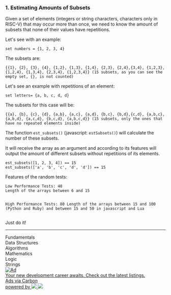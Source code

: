 <div class="description h-full">
<h3>1. Estimating Amounts of Subsets</h3>
<div class="description-content p-4">
<div class="markdown prose max-w-none mb-8" id="description"><p>Given a set of elements (integers or string characters, characters only in RISC-V) that may occur more than once, we need to know the amount of subsets that none of their values have repetitions.</p>
<p>Let's see with an example:</p>
<pre><code>set numbers = {1, 2, 3, 4}
</code></pre>
<p>The subsets are:</p>
<pre><code>{{1}, {2}, {3}, {4}, {1,2}, {1,3}, {1,4}, {2,3}, {2,4},{3,4}, {1,2,3}, {1,2,4}, {1,3,4}, {2,3,4}, {1,2,3,4}} (15 subsets, as you can see the empty set, {}, is not counted)
</code></pre>
<p>Let's see an example with repetitions of an element:</p>
<pre><code>set letters= {a, b, c, d, d}
</code></pre>
<p>The subsets for this case will be:</p>
<pre><code>{{a}, {b}, {c}, {d}, {a,b}, {a,c}, {a,d}, {b,c}, {b,d},{c,d}, {a,b,c}, {a,b,d}, {a,c,d}, {b,c,d}, {a,b,c,d}} (15 subsets, only the ones that have no repeated elements inside)
</code></pre>
<p>The function <code>est_subsets()</code> (javascript: <code>estSubsets()</code>) will calculate the number of these subsets.</p>
<p>It will receive the array as an argument and according to its features will output the amount of different subsets without repetitions of its elements.</p>
<pre><code class="language-python"><span class="cm-variable">est_subsets</span>([<span class="cm-number">1</span>, <span class="cm-number">2</span>, <span class="cm-number">3</span>, <span class="cm-number">4</span>]) <span class="cm-operator">==</span> <span class="cm-number">15</span>
<span class="cm-variable">est_subsets</span>([<span class="cm-string">'a'</span>, <span class="cm-string">'b'</span>, <span class="cm-string">'c'</span>, <span class="cm-string">'d'</span>, <span class="cm-string">'d'</span>]) <span class="cm-operator">==</span> <span class="cm-number">15</span>
</code></pre>
<p>Features of the random tests:</p>
<pre><code>Low Performance Tests: 40
Length of the arrays between 6 and 15

High Performance Tests: 80
Length of the arrays between 15 and 100 (Python and Ruby) and between 15 and 50 in javascript and Lua
</code></pre>
<p>Just do it!</p>
</div>
<hr>
<div class="mt-4"><span><i class="icon-moon-tag "></i></span><div class="keyword-tag">Fundamentals</div><div class="keyword-tag">Data Structures</div><div class="keyword-tag">Algorithms</div><div class="keyword-tag">Mathematics</div><div class="keyword-tag">Logic</div><div class="keyword-tag">Strings</div></div>
</div>
<div class="description-footer flex flex-row">
<div class="grow bg-contrast-n-100 dark:bg-contrast-100">
<div id="partner-display"><!--v-if--><!--v-if--><div class="cw-ad cw-ad--image"><a rel="nofollow noopener external" target="_blank" href="/ads/carbon_srv?path=/ads/click/x/GTND42JNCVBD6K77C6A4YKQNCY7DTKJUFT7IVZ3JCYSD45Q7FTAIK5QKCAADP2JKC6SDKKJWCESIKK3EHJNCLSIZ&amp;ad=419786&amp;placement=train_ad"><img alt="Ad" class="cw-ad__img" src="https://cdn4.buysellads.net/uu/1/81016/1609783186-authentic-260x200-variation-2.jpg"><div class="cw-ad__text"><!--v-if--><div class="cw-ad__copy"><span>Your new development career awaits. Check out the latest listings.</span><!--v-if--></div></div></a><a class="cw-ad__callout" target="carbon" href="http://ads.new/checkout/new/?utm_source=codewars-com-carbon&amp;utm_medium=ad_via_link&amp;utm_campaign=in_unit&amp;utm_term=carbon">Ads via Carbon</a></div></div>
</div>
<div class="max-w-[130px] text-center hidden lg:flex flow-row justify-center bg-contrast-n-200 dark:bg-contrast-200">
<a class="hover:text-current p-2 pb-4" data-tippy-content="The code engine that powers Codewars is the same used by Qualified.io, a platform built for educators and technical recruiters looking to train and hire the best software engineers." data-tippy-placement="top" href="https://www.qualified.io?utm_source=codewars&amp;utm_medium=web" target="_blank" rel="noopener">
<span class="pl-1 text-xs inline-block">powered by</span>
<img class="h-4 inline-block dark:hidden pl-1" src="https://www.codewars.com/packs/assets/qualified-black.b052752a.svg">
<img class="h-4 hidden dark:inline-block pl-1" src="https://www.codewars.com/packs/assets/qualified-white.7cba1bde.svg">
</a>
</div>
</div>
</div>
